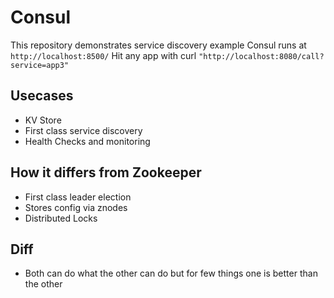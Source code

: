 # Consul
This repository demonstrates service discovery example
Consul runs at `http://localhost:8500/`
Hit any app with curl `"http://localhost:8080/call?service=app3"`

## Usecases
* KV Store
* First class service discovery
* Health Checks and monitoring

## How it differs from Zookeeper
* First class leader election
* Stores config via znodes
* Distributed Locks

## Diff
* Both can do what the other can do but for few things one is better than the other

